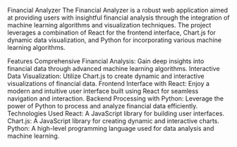 Financial Analyzer
The Financial Analyzer is a robust web application aimed at providing users with insightful financial analysis through the integration of machine learning algorithms and visualization techniques. The project leverages a combination of React for the frontend interface, Chart.js for dynamic data visualization, and Python for incorporating various machine learning algorithms.

Features
Comprehensive Financial Analysis: Gain deep insights into financial data through advanced machine learning algorithms.
Interactive Data Visualization: Utilize Chart.js to create dynamic and interactive visualizations of financial data.
Frontend Interface with React: Enjoy a modern and intuitive user interface built using React for seamless navigation and interaction.
Backend Processing with Python: Leverage the power of Python to process and analyze financial data efficiently.
Technologies Used
React: A JavaScript library for building user interfaces.
Chart.js: A JavaScript library for creating dynamic and interactive charts.
Python: A high-level programming language used for data analysis and machine learning.
